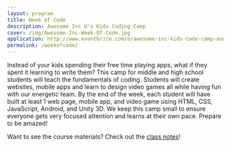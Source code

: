 ```yaml
---
layout: program
title: Week of Code
description: Awesome Inc U's Kids Coding Camp
cover: /img/Awesome-Inc-Week-Of-Code.jpg
application: http://www.eventbrite.com/e/awesome-inc-kids-code-camp-august-tickets-15971522253
permalink: /weekofcode/
---
```


Instead of your kids spending their free time playing apps, what if they spent it learning to write them? This camp for middle and high school students will teach the fundamentals of coding. Students will create websites, mobile apps and learn to design video games all while having fun with our energetic team. By the end of the week, each student will have built at least 1 web page, mobile app, and video game using HTML, CSS, JavaScript, Android, and Unity 3D. We keep this camp small to ensure everyone gets very focused attention and learns at their own pace. Prepare to be amazed!

Want to see the course materials? Check out the [class notes](/notes/weekofcode/)!